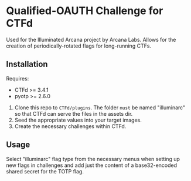 # Qualified-OAUTH Challenge for CTFd
Used for the Illuminated Arcana project by Arcana Labs. Allows for the creation of periodically-rotated flags for long-running CTFs.

## Installation
Requires: 
- CTFd >= 3.4.1
- pyotp >= 2.6.0

1. Clone this repo to `CTFd/plugins`. The folder `must` be named "illuminarc" so that CTFd can serve the files in the assets dir.
2. Seed the appropriate values into your target images.
3. Create the necessary challenges within CTFd.

## Usage
Select "illuminarc" flag type from the necessary menus when setting up new flags in challenges and add just the content of a base32-encoded shared secret for the TOTP flag.
